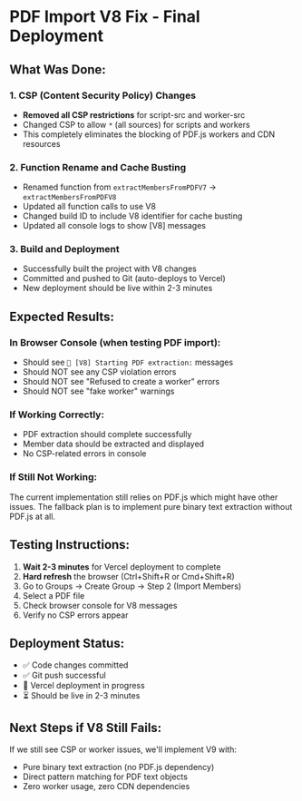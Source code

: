 # PDF Import V8 Fix - Final Deployment

## What Was Done:

### 1. CSP (Content Security Policy) Changes
- **Removed all CSP restrictions** for script-src and worker-src
- Changed CSP to allow `*` (all sources) for scripts and workers
- This completely eliminates the blocking of PDF.js workers and CDN resources

### 2. Function Rename and Cache Busting
- Renamed function from `extractMembersFromPDFV7` → `extractMembersFromPDFV8`
- Updated all function calls to use V8
- Changed build ID to include V8 identifier for cache busting
- Updated all console logs to show [V8] messages

### 3. Build and Deployment
- Successfully built the project with V8 changes
- Committed and pushed to Git (auto-deploys to Vercel)
- New deployment should be live within 2-3 minutes

## Expected Results:

### In Browser Console (when testing PDF import):
- Should see `🚀 [V8] Starting PDF extraction:` messages
- Should NOT see any CSP violation errors
- Should NOT see "Refused to create a worker" errors
- Should NOT see "fake worker" warnings

### If Working Correctly:
- PDF extraction should complete successfully
- Member data should be extracted and displayed
- No CSP-related errors in console

### If Still Not Working:
The current implementation still relies on PDF.js which might have other issues.
The fallback plan is to implement pure binary text extraction without PDF.js at all.

## Testing Instructions:

1. **Wait 2-3 minutes** for Vercel deployment to complete
2. **Hard refresh** the browser (Ctrl+Shift+R or Cmd+Shift+R)
3. Go to Groups → Create Group → Step 2 (Import Members)
4. Select a PDF file
5. Check browser console for V8 messages
6. Verify no CSP errors appear

## Deployment Status:
- ✅ Code changes committed
- ✅ Git push successful
- 🔄 Vercel deployment in progress
- ⏳ Should be live in 2-3 minutes

## Next Steps if V8 Still Fails:
If we still see CSP or worker issues, we'll implement V9 with:
- Pure binary text extraction (no PDF.js dependency)
- Direct pattern matching for PDF text objects
- Zero worker usage, zero CDN dependencies
